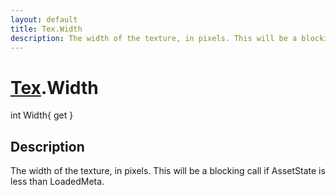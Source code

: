 ```yaml
---
layout: default
title: Tex.Width
description: The width of the texture, in pixels. This will be a blocking call if AssetState is less than LoadedMeta.
---
```

# [Tex]({{site.url}}/Pages/Reference/Tex.html).Width

<div class='signature' markdown='1'>
int Width{ get }
</div>

## Description
The width of the texture, in pixels. This will be a
blocking call if AssetState is less than LoadedMeta.

